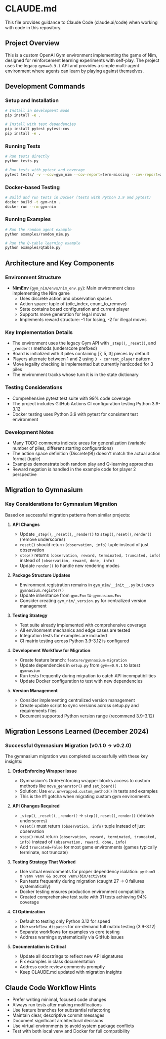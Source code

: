 # CLAUDE.md

This file provides guidance to Claude Code (claude.ai/code) when working with code in this repository.

## Project Overview

This is a custom OpenAI Gym environment implementing the game of Nim, designed for reinforcement learning experiments with self-play. The project uses the legacy `gym==0.9.1` API and provides a simple multi-agent environment where agents can learn by playing against themselves.

## Development Commands

### Setup and Installation
```bash
# Install in development mode
pip install -e .

# Install with test dependencies
pip install pytest pytest-cov
pip install -e .
```

### Running Tests
```bash
# Run tests directly
python tests.py

# Run tests with pytest and coverage
pytest tests/ -v --cov=gym_nim --cov-report=term-missing --cov-report=xml
```

### Docker-based Testing
```bash
# Build and run tests in Docker (tests with Python 3.9 and pytest)
docker build -t gym-nim .
docker run --rm gym-nim
```

### Running Examples
```bash
# Run the random agent example
python examples/random_nim.py

# Run the Q-table learning example
python examples/qtable.py
```

## Architecture and Key Components

### Environment Structure
- **NimEnv** (`gym_nim/envs/nim_env.py`): Main environment class implementing the Nim game
  - Uses discrete action and observation spaces
  - Action space: tuple of (pile_index, count_to_remove)
  - State contains board configuration and current player
  - Supports move generation for legal moves
  - Implements reward structure: -1 for losing, -2 for illegal moves

### Key Implementation Details
- The environment uses the legacy Gym API with `_step()`, `_reset()`, and `_render()` methods (underscore prefixed)
- Board is initialized with 3 piles containing [7, 5, 3] pieces by default
- Players alternate between 1 and 2 using `3 - current_player` pattern
- Move legality checking is implemented but currently hardcoded for 3 piles
- The environment tracks whose turn it is in the state dictionary

### Testing Considerations
- Comprehensive pytest test suite with 99% code coverage
- The project includes GitHub Actions CI configuration testing Python 3.9-3.12
- Docker testing uses Python 3.9 with pytest for consistent test environment

### Development Notes
- Many TODO comments indicate areas for generalization (variable number of piles, different starting configurations)
- The action space definition (Discrete(9)) doesn't match the actual action format (tuple)
- Examples demonstrate both random play and Q-learning approaches
- Reward negation is handled in the example code for player 2 perspective

## Migration to Gymnasium

### Key Considerations for Gymnasium Migration
Based on successful migration patterns from similar projects:

1. **API Changes**
   - Update `_step()`, `_reset()`, `_render()` to `step()`, `reset()`, `render()` (remove underscores)
   - `reset()` should return `(observation, info)` tuple instead of just observation
   - `step()` returns `(observation, reward, terminated, truncated, info)` instead of `(observation, reward, done, info)`
   - Update `render()` to handle new rendering modes

2. **Package Structure Updates**
   - Environment registration remains in `gym_nim/__init__.py` but uses `gymnasium.register()`
   - Update inheritance from `gym.Env` to `gymnasium.Env`
   - Consider creating `gym_nim/_version.py` for centralized version management

3. **Testing Strategy**
   - Test suite already implemented with comprehensive coverage
   - All environment mechanics and edge cases are tested
   - Integration tests for examples are included
   - CI matrix testing across Python 3.9-3.12 is configured

4. **Development Workflow for Migration**
   - Create feature branch: `feature/gymnasium-migration`
   - Update dependencies in `setup.py` from `gym==0.9.1` to latest `gymnasium`
   - Run tests frequently during migration to catch API incompatibilities
   - Update Docker configuration to test with new dependencies

5. **Version Management**
   - Consider implementing centralized version management
   - Create update script to sync versions across setup.py and requirements files
   - Document supported Python version range (recommend 3.9-3.12)

## Migration Lessons Learned (December 2024)

### Successful Gymnasium Migration (v0.1.0 → v0.2.0)
The gymnasium migration was completed successfully with these key insights:

1. **OrderEnforcing Wrapper Issue**
   - Gymnasium's OrderEnforcing wrapper blocks access to custom methods like `move_generator()` and `set_board()`
   - Solution: Use `env.unwrapped.custom_method()` in tests and examples
   - This is the #1 gotcha when migrating custom gym environments

2. **API Changes Required**
   - `_step()`, `_reset()`, `_render()` → `step()`, `reset()`, `render()` (remove underscores)
   - `reset()` must return `(observation, info)` tuple instead of just observation
   - `step()` must return `(observation, reward, terminated, truncated, info)` instead of `(observation, reward, done, info)`
   - Add `truncated=False` for most game environments (games typically terminate, not truncate)

3. **Testing Strategy That Worked**
   - Use virtual environments for proper dependency isolation: `python3 -m venv venv && source venv/bin/activate`
   - Run tests frequently during migration (caught 27 → 0 failures systematically)
   - Docker testing ensures production environment compatibility
   - Created comprehensive test suite with 31 tests achieving 94% coverage

4. **CI Optimization**
   - Default to testing only Python 3.12 for speed
   - Use `workflow_dispatch` for on-demand full matrix testing (3.9-3.12)
   - Separate workflows for examples vs core testing
   - Address warnings systematically via GitHub issues

5. **Documentation is Critical**
   - Update all docstrings to reflect new API signatures
   - Fix examples in class documentation
   - Address code review comments promptly
   - Keep CLAUDE.md updated with migration insights

## Claude Code Workflow Hints

- Prefer writing minimal, focused code changes
- Always run tests after making modifications
- Use feature branches for substantial refactoring
- Maintain clear, descriptive commit messages
- Document significant architectural decisions
- Use virtual environments to avoid system package conflicts
- Test with both local venv and Docker for full compatibility
